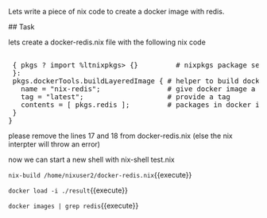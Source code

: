 Lets write a piece of nix code to create a docker image with redis.

## Task

lets create a docker-redis.nix file with the following nix code

<pre class="file" data-filename="docker-redis.nix" data-target="prepend">

 { pkgs ? import %ltnixpkgs&gt {}         # nixpkgs package set
 }:
 pkgs.dockerTools.buildLayeredImage { # helper to build docker image
   name = "nix-redis";                # give docker image a name
   tag = "latest";                    # provide a tag
   contents = [ pkgs.redis ];         # packages in docker image
 }
}
</pre>

please remove the lines 17 and 18 from docker-redis.nix (else the nix interpter will throw an error)

now we can start a new shell with nix-shell test.nix 

`nix-build /home/nixuser2/docker-redis.nix`{{execute}}

`docker load -i ./result`{{execute}}

`docker images | grep redis`{{execute}}


